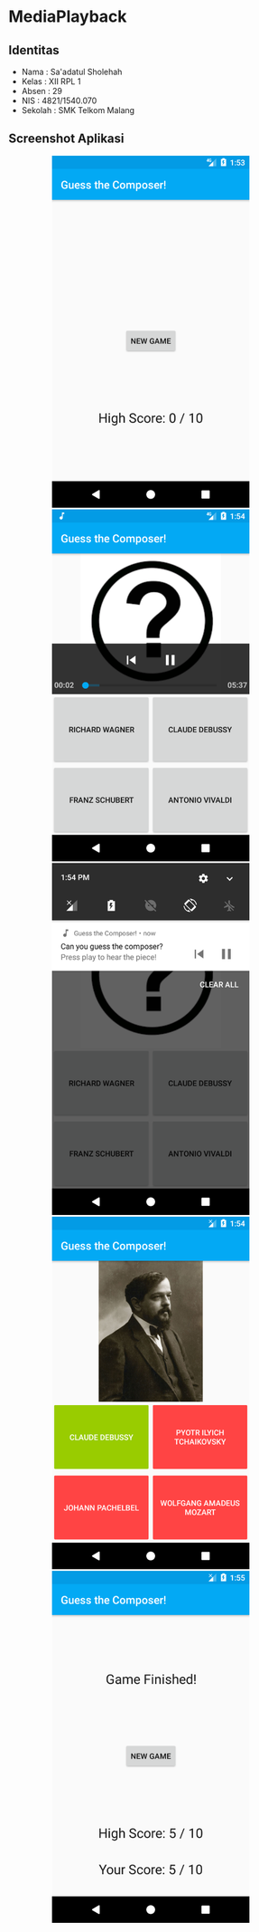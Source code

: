 # MediaPlayback
## Identitas
* Nama  : Sa'adatul Sholehah
* Kelas : XII RPL 1
* Absen : 29
* NIS   : 4821/1540.070
* Sekolah : SMK Telkom Malang

## Screenshot Aplikasi
<p align="center">
  <img src="https://github.com/Saadatul/MediaPlayback/blob/master/screenshot%20(1).png" width="350"/>
  <img src="https://github.com/Saadatul/MediaPlayback/blob/master/screenshot%20(2).png" width="350"/>
  <img src="https://github.com/Saadatul/MediaPlayback/blob/master/screenshot%20(3).png" width="350"/>
  <img src="https://github.com/Saadatul/MediaPlayback/blob/master/screenshot%20(4).png" width="350"/>
  <img src="https://github.com/Saadatul/MediaPlayback/blob/master/screenshot%20(5).png" width="350"/>
</p>
